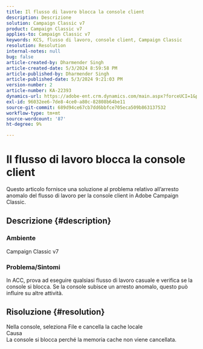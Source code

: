```yaml
---
title: Il flusso di lavoro blocca la console client
description: Descrizione
solution: Campaign Classic v7
product: Campaign Classic v7
applies-to: Campaign Classic v7
keywords: KCS, flusso di lavoro, console client, Campaign Classic
resolution: Resolution
internal-notes: null
bug: false
article-created-by: Dharmender Singh
article-created-date: 5/3/2024 8:59:58 PM
article-published-by: Dharmender Singh
article-published-date: 5/3/2024 9:21:03 PM
version-number: 2
article-number: KA-22393
dynamics-url: https://adobe-ent.crm.dynamics.com/main.aspx?forceUCI=1&pagetype=entityrecord&etn=knowledgearticle&id=613e3e13-9009-ef11-9f8a-6045bd034c54
exl-id: 96032ee6-7de8-4ce0-a80c-82808b64be11
source-git-commit: 689d94ce67cb7dd6bbfce705eca509b863137532
workflow-type: tm+mt
source-wordcount: '87'
ht-degree: 9%

---
```


# Il flusso di lavoro blocca la console client


Questo articolo fornisce una soluzione al problema relativo all’arresto anomalo del flusso di lavoro per la console client in Adobe Campaign Classic.

## Descrizione {#description}


### <b>Ambiente </b>

Campaign Classic v7

### <b>Problema/Sintomi</b>

In ACC, prova ad eseguire qualsiasi flusso di lavoro casuale e verifica se la console si blocca. Se la console subisce un arresto anomalo, questo può influire su altre attività.






## Risoluzione {#resolution}


Nella console, seleziona File e cancella la cache locale
<br>Causa<br>
La console si blocca perché la memoria cache non viene cancellata.
